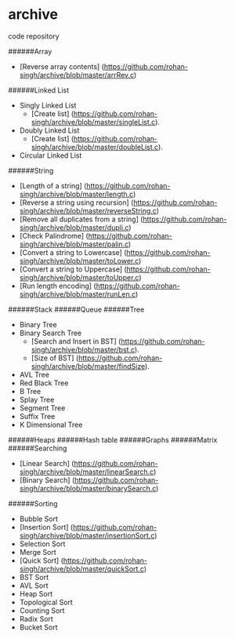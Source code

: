 # archive
code repository

######Array
- [Reverse array contents] (https://github.com/rohan-singh/archive/blob/master/arrRev.c)

######Linked List
- Singly Linked List
  - [Create list] (https://github.com/rohan-singh/archive/blob/master/singleList.c).
- Doubly Linked List
  - [Create list] (https://github.com/rohan-singh/archive/blob/master/doubleList.c).
- Circular Linked List

######String
- [Length of a string] (https://github.com/rohan-singh/archive/blob/master/length.c)
- [Reverse a string using recursion] (https://github.com/rohan-singh/archive/blob/master/reverseString.c)
- [Remove all duplicates from a string] (https://github.com/rohan-singh/archive/blob/master/dupli.c)
- [Check Palindrome] (https://github.com/rohan-singh/archive/blob/master/palin.c)
- [Convert a string to Lowercase] (https://github.com/rohan-singh/archive/blob/master/toLower.c)
- [Convert a string to Uppercase] (https://github.com/rohan-singh/archive/blob/master/toUpper.c)
- [Run length encoding] (https://github.com/rohan-singh/archive/blob/master/runLen.c)

######Stack
######Queue
######Tree
- Binary Tree
- Binary Search Tree
  - [Search and Insert in BST] (https://github.com/rohan-singh/archive/blob/master/bst.c).
  - [Size of BST] (https://github.com/rohan-singh/archive/blob/master/findSize).
- AVL Tree
- Red Black Tree
- B Tree
- Splay Tree
- Segment Tree
- Suffix Tree
- K Dimensional Tree

######Heaps
######Hash table
######Graphs
######Matrix
######Searching
- [Linear Search] (https://github.com/rohan-singh/archive/blob/master/linearSearch.c)
- [Binary Search] (https://github.com/rohan-singh/archive/blob/master/binarySearch.c)

######Sorting
- Bubble Sort
- [Insertion Sort] (https://github.com/rohan-singh/archive/blob/master/insertionSort.c)
- Selection Sort
- Merge Sort
- [Quick Sort] (https://github.com/rohan-singh/archive/blob/master/quickSort.c)
- BST Sort
- AVL Sort
- Heap Sort
- Topological Sort
- Counting Sort
- Radix Sort
- Bucket Sort
